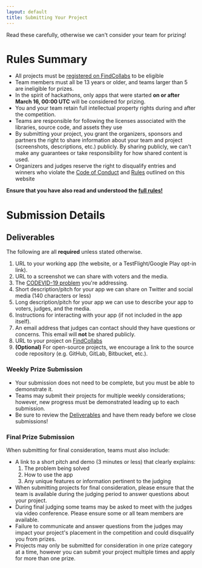 ```yaml
---
layout: default
title: Submitting Your Project
---
```


Read these carefully, otherwise we can't consider your team for prizing!

# Rules Summary

- All projects must be [registered on FindCollabs](https://findcollabs.com/hackathon/codevid-19-isp21fkqtjupchx7kjed) to be eligible
- Team members must all be 13 years or older, and teams larger than 5 are ineligible for prizes.
- In the spirit of hackathons, only apps that were started **on or after March 16, 00:00 UTC** will be considered for prizing.
- You and your team retain full intellectual property rights during and after the competition.
- Teams are responsible for following the licenses associated with the libraries, source code, and assets they use
- By submitting your project, you grant the organizers, sponsors and partners the right to share information about your team and project (screenshots, descriptions, etc.) publicly. By sharing publicly, we can't make any guarantees or take responsibility for how shared content is used.
- Organizers and judges reserve the right to disqualify entries and winners who violate the [Code of Conduct](/code-of-conduct.html) and [Rules](/policies/rules.html) outlined on this website

**Ensure that you have also read and understood the [full rules!](rules.html)**

# Submission Details

## Deliverables

The following are all **required** unless stated otherwise.

1. URL to your working app (the website, or a TestFlight/Google Play opt-in link).
1. URL to a screenshot we can share with voters and the media.
1. The [CODEVID-19 problem](rules.html#the-problems) you're addressing.
1. Short description/pitch for your app we can share on Twitter and social media (140 characters or less)
1. Long description/pitch for your app we can use to describe your app to voters, judges, and the media.
1. Instructions for interacting with your app (if not included in the app itself).
1. An email address that judges can contact should they have questions or concerns. This email will **not** be shared publicly.
1. URL to your project on [FindCollabs](https://findcollabs.com/hackathon/codevid-19-isp21fkqtjupchx7kjed)
1. **(Optional)** For open-source projects, we encourage a link to the source code repository (e.g. GitHub, GitLab, Bitbucket, etc.).

### Weekly Prize Submission

- Your submission does not need to be complete, but you must be able to demonstrate it.
- Teams may submit their projects for multiple weekly considerations; however, new progress must be demonstrated leading up to each submission.
- Be sure to review the [Deliverables](#deliverables) and have them ready before we close submissions!

### Final Prize Submission

When submitting for final consideration, teams must also include:

- A link to a short pitch and demo (3 minutes or less) that clearly explains:
  1. The problem being solved
  1. How to use the app
  1. Any unique features or information pertinent to the judging
- When submitting projects for final consideration, please ensure that the team is available during the judging period to answer questions about your project.
- During final judging some teams may be asked to meet with the judges via video conference. Please ensure some or all team members are available.
- Failure to communicate and answer questions from the judges may impact your project's placement in the competition and could disqualify you from prizes.
- Projects may only be submitted for consideration in one prize category at a time, however you can submit your project multiple times and apply for more than one prize.
